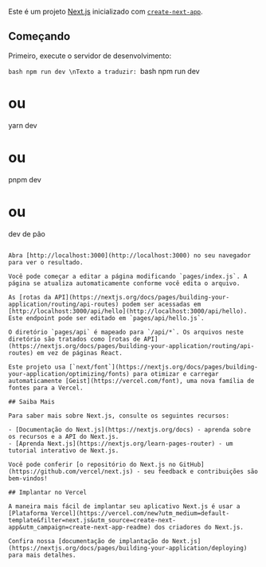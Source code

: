 Este é um projeto [Next.js](https://nextjs.org) inicializado com [`create-next-app`](https://nextjs.org/docs/pages/api-reference/create-next-app).

## Começando

Primeiro, execute o servidor de desenvolvimento:

```bash npm run dev \nTexto a traduzir: ```bash
npm run dev
# ou
yarn dev
# ou
pnpm dev
# ou
dev de pão
```

Abra [http://localhost:3000](http://localhost:3000) no seu navegador para ver o resultado.

Você pode começar a editar a página modificando `pages/index.js`. A página se atualiza automaticamente conforme você edita o arquivo.

As [rotas da API](https://nextjs.org/docs/pages/building-your-application/routing/api-routes) podem ser acessadas em [http://localhost:3000/api/hello](http://localhost:3000/api/hello). Este endpoint pode ser editado em `pages/api/hello.js`.

O diretório `pages/api` é mapeado para `/api/*`. Os arquivos neste diretório são tratados como [rotas de API](https://nextjs.org/docs/pages/building-your-application/routing/api-routes) em vez de páginas React.

Este projeto usa [`next/font`](https://nextjs.org/docs/pages/building-your-application/optimizing/fonts) para otimizar e carregar automaticamente [Geist](https://vercel.com/font), uma nova família de fontes para a Vercel.

## Saiba Mais

Para saber mais sobre Next.js, consulte os seguintes recursos:

- [Documentação do Next.js](https://nextjs.org/docs) - aprenda sobre os recursos e a API do Next.js.
- [Aprenda Next.js](https://nextjs.org/learn-pages-router) - um tutorial interativo de Next.js.

Você pode conferir [o repositório do Next.js no GitHub](https://github.com/vercel/next.js) - seu feedback e contribuições são bem-vindos!

## Implantar no Vercel

A maneira mais fácil de implantar seu aplicativo Next.js é usar a [Plataforma Vercel](https://vercel.com/new?utm_medium=default-template&filter=next.js&utm_source=create-next-app&utm_campaign=create-next-app-readme) dos criadores do Next.js.

Confira nossa [documentação de implantação do Next.js](https://nextjs.org/docs/pages/building-your-application/deploying) para mais detalhes.